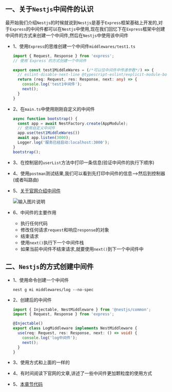 ## 一、关于`Nestjs`中间件的认识
最开始我们介绍`Nestjs`的时候就说到`Nestjs`是基于`Express`框架基础上开发的,对于`Express`的中间件都可以在`Nestjs`中使用,现在我们回忆下在`Express`框架中创建中间件的方式来创建一个中间件,然后在`Nestjs`中使用该中间件

* 1、使用`Express`的思维创建一个中间件`middlewares/test1.ts`

  ```ts
  import { Request, Response } from 'express';
  // 使用`Express`的方式创建一个中间件

  export const test1MiddleWares = (/*可以往中间件中传递参数*/) => {
    // eslint-disable-next-line @typescript-eslint/explicit-module-boundary-types
    return (req: Request, res: Response, next: any) => {
      console.log('test1中间件');
      next();
    }
  }
  ```

* 2、在`main.ts`中使用刚刚自定义的中间件

  ```ts
  async function bootstrap() {
    const app = await NestFactory.create(AppModule);
    // 使用自定义中间件
    app.use(test1MiddleWares())
    await app.listen(3000);
    Logger.log('服务已经启动:localhost:3000');
  }
  bootstrap();
  ```

* 3、在控制层的`userList`方法中打印一条信息(验证中间件的执行下顺序)
* 4、使用`postman`测试结果,我们可以看到先打印中间件的信息-->然后到控制器(或者叫路由)
* 5、[关于官网介绍中间件](https://docs.nestjs.com/middleware)

  ![输入图片说明](https://images.gitee.com/uploads/images/2020/0913/193448_e7f81152_1808543.png "Middlewares_1.png")
* 6、中间件的主要作用
  * 执行任何代码
  * 修改任何请求`request`和响应`response`的对象
  * 结束请求
  * 使用`next()`执行下一个中间件栈
  * 如果当前中间件不结束请求,就要使用`next()`到下一个中间件中

## 二、`Nestjs`的方式创建中间件

* 1、使用命令创建一个中间件

  ```shell
  nest g mi middlewares/log --no-spec
  ```

* 2、创建后的中间件

  ```ts
  import { Injectable, NestMiddleware } from '@nestjs/common';
  import { Request, Response } from 'express';

  @Injectable()
  export class LogMiddleware implements NestMiddleware {
    use(req: Request, res: Response, next: () => void) {
      console.log('log中间件');
      next();
    }
  }
  ```

* 3、使用方式和上面的一样的
* 4、有时间阅读下官网的文章,讲述了一些中间件更加颗粒度的使用方式
* 5、[本章节代码](https://github.com/kuangshp/nest-book-code/tree/20.middlewares)